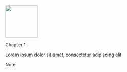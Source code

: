  <div class="chapter-center">
    <img width="100px" src="images/github/moon-600.png">
    <div class="column2">
      <p class="title">Chapter 1</p>
      <p class="subtitle">Lorem ipsum dolor sit amet, consectetur adipiscing elit</p>
    </div>
  </div>

<!-- Add some speaker notes -->
Note:
